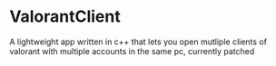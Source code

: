 # ValorantClient
A lightweight app written in c++ that lets you open mutliple clients of valorant with multiple accounts in the same pc, currently patched

